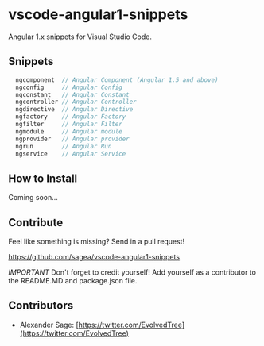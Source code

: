 # vscode-angular1-snippets
Angular 1.x snippets for Visual Studio Code.

## Snippets
```javascript
  ngcomponent  // Angular Component (Angular 1.5 and above)
  ngconfig     // Angular Config
  ngconstant   // Angular Constant
  ngcontroller // Angular Controller
  ngdirective  // Angular Directive
  ngfactory    // Angular Factory
  ngfilter     // Angular Filter
  ngmodule     // Angular module
  ngprovider   // Angular provider
  ngrun        // Angular Run
  ngservice    // Angular Service
```
## How to Install
Coming soon...

## Contribute
Feel like something is missing? 
Send in a pull request!

https://github.com/sagea/vscode-angular1-snippets

*IMPORTANT*
Don't forget to credit yourself!
Add yourself as a contributor to the README.MD and package.json file.

## Contributors

* Alexander Sage: [https://twitter.com/EvolvedTree](https://twitter.com/EvolvedTree)
